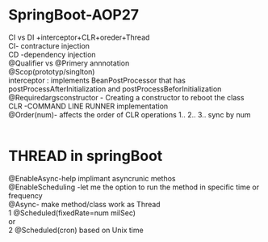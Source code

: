 # SpringBoot-AOP27
CI vs DI +interceptor+CLR+oreder+Thread
</br>
CI- contracture injection</br>
CD -dependency injection </br>
@Qualifier vs @Primery annnotation </br>
@Scop(prototyp/singlton)</br>
interceptor :  implements BeanPostProcessor that has postProcessAfterInitialization and postProcessBeforInitialization </br>
@Requiredargsconstructor - Creating a constructor to reboot the class</br>
CLR -COMMAND LINE RUNNER implementation </br>
@Order(num)- affects the order of CLR operations 1.. 2.. 3..  sync by num </br>
</br>
# THREAD in springBoot </br>
@EnableAsync-help implimant asyncrunic methos</br>
@EnableScheduling -let me the option to run the method in specific time or frequency </br>
@Async- make method/class work as Thread</br>
1 @Scheduled(fixedRate=num milSec)</br>
or</br>
2 @Scheduled(cron) based on Unix time 






